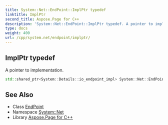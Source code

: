 ```yaml
---
title: System::Net::EndPoint::ImplPtr typedef
linktitle: ImplPtr
second_title: Aspose.Page for C++
description: 'System::Net::EndPoint::ImplPtr typedef. A pointer to implementation in C++.'
type: docs
weight: 400
url: /cpp/system.net/endpoint/implptr/
---
```

## ImplPtr typedef


A pointer to implementation.

```cpp
std::shared_ptr<System::Details::io_endpoint_impl> System::Net::EndPoint::ImplPtr
```

## See Also

* Class [EndPoint](../)
* Namespace [System::Net](../../)
* Library [Aspose.Page for C++](../../../)
